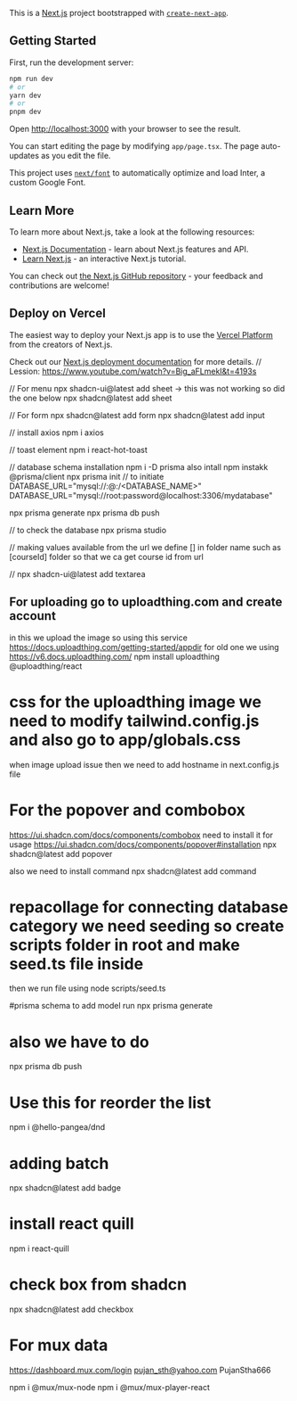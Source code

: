 This is a [Next.js](https://nextjs.org/) project bootstrapped with [`create-next-app`](https://github.com/vercel/next.js/tree/canary/packages/create-next-app).

## Getting Started

First, run the development server:

```bash
npm run dev
# or
yarn dev
# or
pnpm dev
```

Open [http://localhost:3000](http://localhost:3000) with your browser to see the result.

You can start editing the page by modifying `app/page.tsx`. The page auto-updates as you edit the file.

This project uses [`next/font`](https://nextjs.org/docs/basic-features/font-optimization) to automatically optimize and load Inter, a custom Google Font.

## Learn More

To learn more about Next.js, take a look at the following resources:

- [Next.js Documentation](https://nextjs.org/docs) - learn about Next.js features and API.
- [Learn Next.js](https://nextjs.org/learn) - an interactive Next.js tutorial.

You can check out [the Next.js GitHub repository](https://github.com/vercel/next.js/) - your feedback and contributions are welcome!

## Deploy on Vercel

The easiest way to deploy your Next.js app is to use the [Vercel Platform](https://vercel.com/new?utm_medium=default-template&filter=next.js&utm_source=create-next-app&utm_campaign=create-next-app-readme) from the creators of Next.js.

Check out our [Next.js deployment documentation](https://nextjs.org/docs/deployment) for more details.
// Lession:
https://www.youtube.com/watch?v=Big_aFLmekI&t=4193s

// For menu
npx shadcn-ui@latest add sheet -> this was not working so did the one below
npx shadcn@latest add sheet

// For form
npx shadcn@latest add form
npx shadcn@latest add input

// install axios
npm i axios

// toast element 
npm i react-hot-toast

// database schema installation
npm i -D prisma
also intall
npm instakk @prisma/client
npx prisma init // to initiate 
DATABASE_URL="mysql://<USERNAME>:<PASSWORD>@<HOST>:<PORT>/<DATABASE_NAME>"
DATABASE_URL="mysql://root:password@localhost:3306/mydatabase"

npx prisma generate 
npx prisma db push

// to check the database
npx prisma studio

// making values available from the url we define [] in folder name such as 
[courseId] folder so that we ca get course id from url


// npx shadcn-ui@latest add textarea

## For uploading go to uploadthing.com and create account
in this we upload the image so using this service
https://docs.uploadthing.com/getting-started/appdir
for old one we using
https://v6.docs.uploadthing.com/
npm install uploadthing @uploadthing/react

# css for the uploadthing image we need to modify tailwind.config.js and also go to app/globals.css
when image upload issue then we need to add hostname in next.config.js file

# For the popover and combobox 
https://ui.shadcn.com/docs/components/combobox
need to install it for usage
https://ui.shadcn.com/docs/components/popover#installation
npx shadcn@latest add popover

also we need to install command
npx shadcn@latest add command
# repacollage for connecting database category we need seeding so create scripts folder in root and make seed.ts file inside
then we run file using
node scripts/seed.ts

#prisma schema to add model run
npx prisma generate
# also we have to do 
npx prisma db push

# Use this for reorder the list 
npm i @hello-pangea/dnd

# adding batch
npx shadcn@latest add badge

# install react quill
npm i react-quill

# check box from shadcn
npx shadcn@latest add checkbox

# For mux data
https://dashboard.mux.com/login
pujan_sth@yahoo.com
PujanStha666

npm i @mux/mux-node
npm i @mux/mux-player-react
